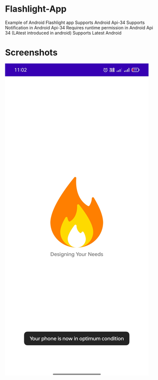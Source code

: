 # Flashlight-App
Example of Android Flashlight app 
Supports Android Api-34
Supports Notification in Android Api-34
Requires runtime permission in Android Api 34 (LAtest introduced in android)
Supports Latest Android
# Screenshots
![Screen Shot - 1](https://github.com/Dev-NeeluSingh/Flashlight-App/blob/Flashlight-App/Screen%20Shot%20-%201.jpg)

